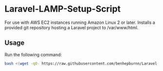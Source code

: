 # Laravel-LAMP-Setup-Script

For use with AWS EC2 instances running Amazon Linux 2 or later.
Installs a provided git repository hosting a Laravel project to /var/www/html.

## Usage

Run the following command:
```bash
bash <(wget -qO- https://raw.githubusercontent.com/benhepburnn/Laravel-LAMP-Setup-Script/master/setup.sh)
```
